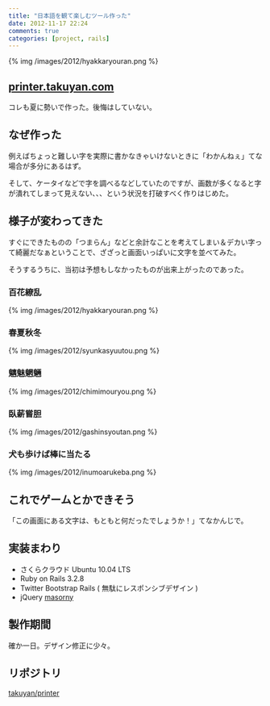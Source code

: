 ```yaml
---
title: "日本語を観て楽しむツール作った"
date: 2012-11-17 22:24
comments: true
categories: [project, rails]
---
```


{% img /images/2012/hyakkaryouran.png %}

## [printer.takuyan.com](http://printer.takuyan.com)

コレも夏に勢いで作った。後悔はしていない。

## なぜ作った

例えばちょっと難しい字を実際に書かなきゃいけないときに「わかんねぇ」てな場合が多分にあるはず。

そして、ケータイなどで字を調べるなどしていたのですが、画数が多くなると字が潰れてしまって見えない、、、という状況を打破すべく作りはじめた。

## 様子が変わってきた

すぐにできたものの「つまらん」などと余計なことを考えてしまい＆デカい字って綺麗だなぁということで、ざざっと画面いっぱいに文字を並べてみた。

そうするうちに、当初は予想もしなかったものが出来上がったのであった。

### 百花繚乱

{% img /images/2012/hyakkaryouran.png %}

### 春夏秋冬

{% img /images/2012/syunkasyuutou.png %}

### 魑魅魍魎

{% img /images/2012/chimimouryou.png %}

### 臥薪嘗胆

{% img /images/2012/gashinsyoutan.png %}

### 犬も歩けば棒に当たる

{% img /images/2012/inumoarukeba.png %}

## これでゲームとかできそう

「この画面にある文字は、もともと何だったでしょうか！」てなかんじで。

## 実装まわり

- さくらクラウド Ubuntu 10.04 LTS
- Ruby on Rails 3.2.8
- Twitter Bootstrap Rails ( 無駄にレスポンシブデザイン )
- jQuery [masorny](http://masonry.desandro.com/)

## 製作期間

確か一日。デザイン修正に少々。

## リポジトリ

[takuyan/printer](https://github.com/takuyan/printer.git)


